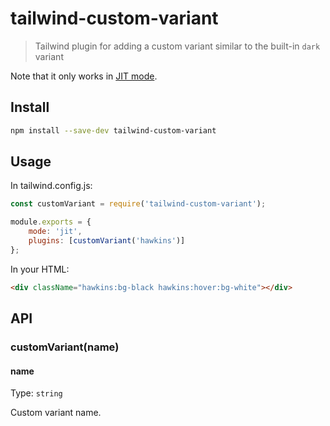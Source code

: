 # tailwind-custom-variant

> Tailwind plugin for adding a custom variant similar to the built-in `dark` variant

Note that it only works in [JIT mode](https://tailwindcss.com/docs/just-in-time-mode).

## Install

```sh
npm install --save-dev tailwind-custom-variant
```

## Usage

In tailwind.config.js:

```js
const customVariant = require('tailwind-custom-variant');

module.exports = {
	mode: 'jit',
	plugins: [customVariant('hawkins')]
};
```

In your HTML:

```html
<div className="hawkins:bg-black hawkins:hover:bg-white"></div>
```

## API

### customVariant(name)

#### name

Type: `string`

Custom variant name.
